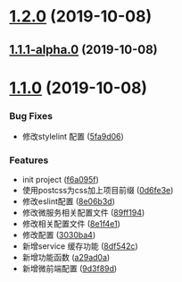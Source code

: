 # [1.2.0](https://github.com/HongYangHT/sako-tpl-vue/compare/v1.1.1-alpha.0...v1.2.0) (2019-10-08)



## [1.1.1-alpha.0](https://github.com/HongYangHT/sako-tpl-vue/compare/v1.1.0...v1.1.1-alpha.0) (2019-10-08)



# [1.1.0](https://github.com/HongYangHT/sako-tpl-vue/compare/f6a095f...v1.1.0) (2019-10-08)


### Bug Fixes

* 修改stylelint 配置 ([5fa9d06](https://github.com/HongYangHT/sako-tpl-vue/commit/5fa9d06))


### Features

* init project ([f6a095f](https://github.com/HongYangHT/sako-tpl-vue/commit/f6a095f))
* 使用postcss为css加上项目前缀 ([0d6fe3e](https://github.com/HongYangHT/sako-tpl-vue/commit/0d6fe3e))
* 修改eslint配置 ([8e06b3d](https://github.com/HongYangHT/sako-tpl-vue/commit/8e06b3d))
* 修改微服务相关配置文件 ([89ff194](https://github.com/HongYangHT/sako-tpl-vue/commit/89ff194))
* 修改相关配置文件 ([8e1f4e1](https://github.com/HongYangHT/sako-tpl-vue/commit/8e1f4e1))
* 修改配置 ([3030ba4](https://github.com/HongYangHT/sako-tpl-vue/commit/3030ba4))
* 新增service 缓存功能 ([8df542c](https://github.com/HongYangHT/sako-tpl-vue/commit/8df542c))
* 新增功能函数 ([a29ad0a](https://github.com/HongYangHT/sako-tpl-vue/commit/a29ad0a))
* 新增微前端配置 ([9d3f89d](https://github.com/HongYangHT/sako-tpl-vue/commit/9d3f89d))



